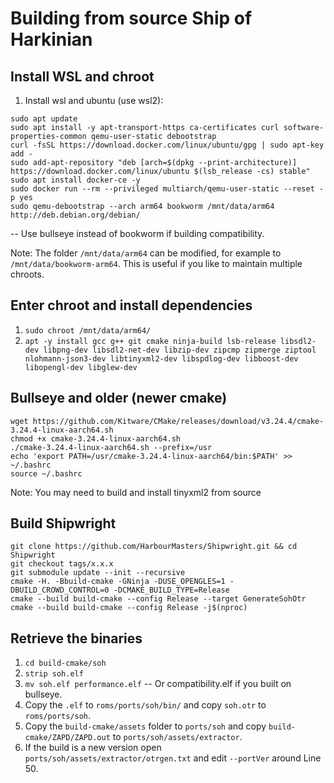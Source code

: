 # Building from source Ship of Harkinian

## Install WSL and chroot
1. 	Install wsl and ubuntu (use wsl2):
```
sudo apt update
sudo apt install -y apt-transport-https ca-certificates curl software-properties-common qemu-user-static debootstrap
curl -fsSL https://download.docker.com/linux/ubuntu/gpg | sudo apt-key add -
sudo add-apt-repository "deb [arch=$(dpkg --print-architecture)] https://download.docker.com/linux/ubuntu $(lsb_release -cs) stable"
sudo apt install docker-ce -y
sudo docker run --rm --privileged multiarch/qemu-user-static --reset -p yes
sudo qemu-debootstrap --arch arm64 bookworm /mnt/data/arm64 http://deb.debian.org/debian/
```
 -- Use bullseye instead of bookworm if building compatibility.

Note: The folder `/mnt/data/arm64` can be modified, for example to `/mnt/data/bookworm-arm64`. This is useful if you like to maintain multiple chroots.

## Enter chroot and install dependencies
1. 	`sudo chroot /mnt/data/arm64/`
2.  `apt -y install gcc g++ git cmake ninja-build lsb-release libsdl2-dev libpng-dev libsdl2-net-dev libzip-dev zipcmp zipmerge ziptool nlohmann-json3-dev libtinyxml2-dev libspdlog-dev libboost-dev libopengl-dev libglew-dev`

## Bullseye and older (newer cmake)
```
wget https://github.com/Kitware/CMake/releases/download/v3.24.4/cmake-3.24.4-linux-aarch64.sh
chmod +x cmake-3.24.4-linux-aarch64.sh
./cmake-3.24.4-linux-aarch64.sh --prefix=/usr
echo 'export PATH=/usr/cmake-3.24.4-linux-aarch64/bin:$PATH' >> ~/.bashrc
source ~/.bashrc
```

Note: You may need to build and install tinyxml2 from source

## Build Shipwright
```
git clone https://github.com/HarbourMasters/Shipwright.git && cd Shipwright
git checkout tags/x.x.x
git submodule update --init --recursive
cmake -H. -Bbuild-cmake -GNinja -DUSE_OPENGLES=1 -DBUILD_CROWD_CONTROL=0 -DCMAKE_BUILD_TYPE=Release
cmake --build build-cmake --config Release --target GenerateSohOtr
cmake --build build-cmake --config Release -j$(nproc)
```

## Retrieve the binaries
1.  `cd build-cmake/soh`
2.  `strip soh.elf`
3.  `mv soh.elf performance.elf` -- Or compatibility.elf if you built on bullseye.
4.  Copy the `.elf` to `roms/ports/soh/bin/` and copy `soh.otr` to `roms/ports/soh`.
5.  Copy the `build-cmake/assets` folder to `ports/soh` and copy `build-cmake/ZAPD/ZAPD.out` to `ports/soh/assets/extractor`.
6.  If the build is a new version open `ports/soh/assets/extractor/otrgen.txt` and edit `--portVer` around Line 50.